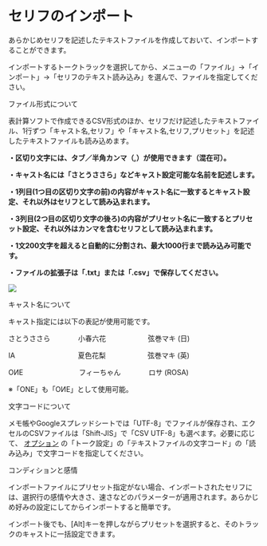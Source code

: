 



 セリフのインポート
===========


  


 あらかじめセリフを記述したテキストファイルを作成しておいて、インポートすることができます。
   

 インポートするトークトラックを選択してから、メニューの「ファイル」→「インポート」→「セリフのテキスト読み込み」を選んで、ファイルを指定してください。
   



 ファイル形式について
 

 表計算ソフトで作成できるCSV形式のほか、セリフだけ記述したテキストファイル、1行ずつ「キャスト名,セリフ」や「キャスト名,セリフ,プリセット」を記述したテキストファイルも読み込めます。
   

  

**・区切り文字には、タブ／半角カンマ（,）が使用できます（混在可）。** 
  

  

**・キャスト名には「さとうささら」などキャスト設定可能な名前を記述します。** 
  

  

**・1列目(1つ目の区切り文字の前)の内容がキャスト名に一致するとキャスト設定、それ以外はセリフとして読み込まれます。** 
  

  

**・3列目(2つ目の区切り文字の後ろ)の内容がプリセット名に一致するとプリセット設定、それ以外はカンマを含むセリフとして読み込まれます。** 
  

  

**・1文200文字を超えると自動的に分割され、最大1000行まで読み込み可能です。** 
  

  

**・ファイルの拡張子は「.txt」または「.csv」で保存してください。** 
  

  

  

![](../../image/035_w.png)
  







 キャスト名について
 

 キャスト指定には以下の表記が使用可能です。
   

  

 さとうささら　　　　小春六花　　　　　　弦巻マキ (日)
   

 IA　　　　　　　　　夏色花梨　　　　　　弦巻マキ (英)
   

 OИE　　　　　　　　フィーちゃん　　　　ロサ (ROSA)
   

  

 ※「ONE」も「OИE」として使用可能。
   







 文字コードについて
 

 メモ帳やGoogleスプレッドシートでは「UTF-8」でファイルが保存され、エクセルのCSVファイルは「Shift-JIS」で「CSV UTF-8」も選べます。必要に応じて、
 [オプション](../../option/) 
 の「トーク設定」の「テキストファイルの文字コード」の「読み込み」で文字コードを指定してください。
 





 コンディションと感情
 

 インポートファイルにプリセット指定がない場合、インポートされたセリフには、選択行の感情や大きさ、速さなどのパラメーターが適用されます。あらかじめ好みの設定にしてからインポートすると簡単です。
   

 インポート後でも、[Alt]キーを押しながらプリセットを選択すると、そのトラックのキャストに一括設定できます。
 







